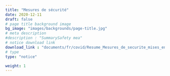 ```yaml
---
title: "Mesures de sécurité"
date: 2020-12-11
draft: false
# page title background image
bg_image: "images/backgrounds/page-title.jpg"
# meta description
#description : "SummarySafety mea"
# notice download link
download_link : "documents/fr/covid/Resume_Mesures_de_securite_mises_en_place_a_UNF.pdf"
# type
type: "notice"

weight: 1
---
```


